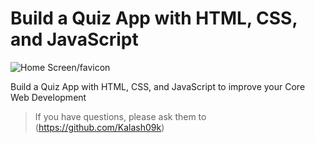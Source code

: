 # Build a Quiz App with HTML, CSS, and JavaScript

![Home Screen/favicon](./images/favicon.ico)


Build a Quiz App with HTML, CSS, and JavaScript to improve your Core Web Development

> If you have questions, please ask them to (https://github.com/Kalash09k)

